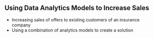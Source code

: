 ## Using Data Analytics Models to Increase Sales
  * Increasing sales of offers to existing customers of an insurance company
  * Using a combination of analytics models to create a solution
